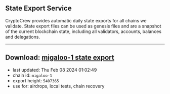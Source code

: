 ## State Export Service
CryptoCrew provides automatic daily state exports for all chains we validate. State export files can be used as genesis files and are a snapshot of the current blockchain state, including all validators, accounts, balances and delegations.

---
**Download: [migaloo-1 state export](https://dl.ccvalidators.com/SERVICE/migaloo/migaloo-1_export_5407365.json)**
---

- last updated: Thu Feb 08 2024 01:02:49
- chain id: `migaloo-1`
- export height: `5407365`
- use for: airdrops, local tests, chain recovery
